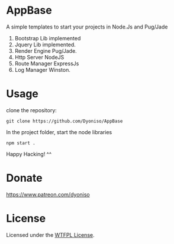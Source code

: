 # AppBase
A simple templates to start your projects in Node.Js and Pug/Jade

1. Bootstrap Lib implemented
2. Jquery Lib implemented.
3. Render Engine Pug/Jade.
4. Http Server NodeJS
5. Route Manager ExpressJs
6. Log Manager Winston.

# Usage

clone the repository:
```
git clone https://github.com/Dyoniso/AppBase
```
In the project folder, start the node libraries
```
npm start .
```
Happy Hacking! ^^

# Donate
https://www.patreon.com/dyoniso

# License
Licensed under the [WTFPL License](http://www.wtfpl.net/).
